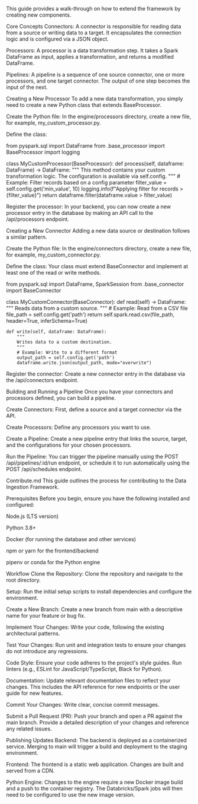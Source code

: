 This guide provides a walk-through on how to extend the framework by creating new components.

Core Concepts
Connectors: A connector is responsible for reading data from a source or writing data to a target. It encapsulates the connection logic and is configured via a JSON object.

Processors: A processor is a data transformation step. It takes a Spark DataFrame as input, applies a transformation, and returns a modified DataFrame.

Pipelines: A pipeline is a sequence of one source connector, one or more processors, and one target connector. The output of one step becomes the input of the next.

Creating a New Processor
To add a new data transformation, you simply need to create a new Python class that extends BaseProcessor.

Create the Python file: In the engine/processors directory, create a new file, for example, my_custom_processor.py.

Define the class:

from pyspark.sql import DataFrame
from .base_processor import BaseProcessor
import logging

class MyCustomProcessor(BaseProcessor):
    def process(self, dataframe: DataFrame) -> DataFrame:
        """
        This method contains your custom transformation logic.
        The configuration is available via self.config.
        """
        # Example: Filter records based on a config parameter
        filter_value = self.config.get('min_value', 10)
        logging.info(f"Applying filter for records > {filter_value}")
        return dataframe.filter(dataframe.value > filter_value)

Register the processor: In your backend, you can now create a new processor entry in the database by making an API call to the /api/processors endpoint.

Creating a New Connector
Adding a new data source or destination follows a similar pattern.

Create the Python file: In the engine/connectors directory, create a new file, for example, my_custom_connector.py.

Define the class: Your class must extend BaseConnector and implement at least one of the read or write methods.

from pyspark.sql import DataFrame, SparkSession
from .base_connector import BaseConnector

class MyCustomConnector(BaseConnector):
    def read(self) -> DataFrame:
        """
        Reads data from a custom source.
        """
        # Example: Read from a CSV file
        file_path = self.config.get('path')
        return self.spark.read.csv(file_path, header=True, inferSchema=True)

    def write(self, dataframe: DataFrame):
        """
        Writes data to a custom destination.
        """
        # Example: Write to a different format
        output_path = self.config.get('path')
        dataframe.write.json(output_path, mode="overwrite")

Register the connector: Create a new connector entry in the database via the /api/connectors endpoint.

Building and Running a Pipeline
Once you have your connectors and processors defined, you can build a pipeline.

Create Connectors: First, define a source and a target connector via the API.

Create Processors: Define any processors you want to use.

Create a Pipeline: Create a new pipeline entry that links the source, target, and the configurations for your chosen processors.

Run the Pipeline: You can trigger the pipeline manually using the POST /api/pipelines/:id/run endpoint, or schedule it to run automatically using the POST /api/schedules endpoint.

Contribute.md
This guide outlines the process for contributing to the Data Ingestion Framework.

Prerequisites
Before you begin, ensure you have the following installed and configured:

Node.js (LTS version)

Python 3.8+

Docker (for running the database and other services)

npm or yarn for the frontend/backend

pipenv or conda for the Python engine

Workflow
Clone the Repository: Clone the repository and navigate to the root directory.

Setup: Run the initial setup scripts to install dependencies and configure the environment.

Create a New Branch: Create a new branch from main with a descriptive name for your feature or bug fix.

Implement Your Changes: Write your code, following the existing architectural patterns.

Test Your Changes: Run unit and integration tests to ensure your changes do not introduce any regressions.

Code Style: Ensure your code adheres to the project's style guides. Run linters (e.g., ESLint for JavaScript/TypeScript, Black for Python).

Documentation: Update relevant documentation files to reflect your changes. This includes the API reference for new endpoints or the user guide for new features.

Commit Your Changes: Write clear, concise commit messages.

Submit a Pull Request (PR): Push your branch and open a PR against the main branch. Provide a detailed description of your changes and reference any related issues.

Publishing Updates
Backend: The backend is deployed as a containerized service. Merging to main will trigger a build and deployment to the staging environment.

Frontend: The frontend is a static web application. Changes are built and served from a CDN.

Python Engine: Changes to the engine require a new Docker image build and a push to the container registry. The Databricks/Spark jobs will then need to be configured to use the new image version.
